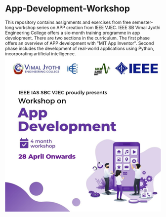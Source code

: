 # App-Development-Workshop
This repository contains assignments and exercises from free semester-long workshop series on APP creation from IEEE VJEC.
IEEE SB Vimal Jyothi Engineering College offers a six-month training programme in app development. There are two sections in the curriculum. The first phase offers an overview of APP development with "MIT App Inventor". Second phase includes the development of real-world applications  using Python, incorporating artificial intelligence.
![](https://github.com/sarincr/Semester-Long-Program-on-App-Development/blob/main/Poster.jpeg)
